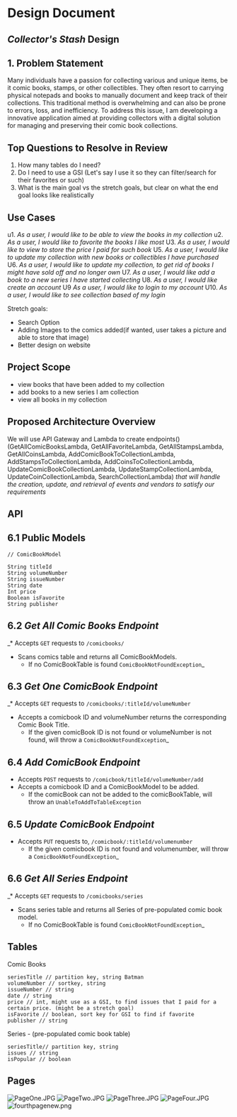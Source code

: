 # Design Document

## _Collector's Stash_ Design

## 1. Problem Statement
Many individuals have a passion for collecting various and unique items, be it comic books, stamps, or other collectibles. They often resort to carrying physical notepads and books to manually document and keep track of their collections. This traditional method is overwhelming and can also be prone to errors, loss, and inefficiency. To address this issue, I am developing a innovative application aimed at providing collectors with a digital solution for managing and preserving their comic book collections.

## Top Questions to Resolve in Review
1. How many tables do I need?
2. Do I need to use a GSI (Let's say I use it so they can filter/search for their favorites or such)
3. What is the main goal vs the stretch goals, but clear on what the end goal looks like realistically

## Use Cases
u1. _As a user, I would like to be able to view the books in my collection_
u2. _As a user, I would like to favorite the books I like most_
U3. _As a user, I would like to view to store the price I paid for such book_
U5. _As a user, I would like to update my collection with new books or collectibles I have purchased_
U6. _As a user, I would like to update my collection, to get rid of books I might have sold off and no longer own_
U7. _As a user, I would like add a book to a new series I have started collecting_
U8. _As a user, I would like create an account_
U9 _As a user, I would like to login to my account_
U10. _As a user, I would like to see collection based of my login_

Stretch goals:
- Search Option
- Adding Images to the comics added(if wanted, user takes a picture and able to store that image)
- Better design on website

## Project Scope
- view books that have been added to my collection
- add books to a new series I am collection
- view all books in my collection

## Proposed Architecture Overview
We will use API Gateway and Lambda to create endpoints()
(GetAllComicBooksLambda, GetAllFavoriteLambda, GetAllStampsLambda, GetAllCoinsLambda, AddComicBookToCollectionLambda, AddStampsToCollectionLambda, AddCoinsToCollectionLambda, UpdateComicBookCollectionLambda, UpdateStampCollectionLambda, UpdateCoinCollectionLambda, SearchCollectionLambda)
_that will handle the creation, update, and retrieval of events and vendors to satisfy our requirements_

## API

## 6.1 Public Models
```
// ComicBookModel

String titleId
String volumeNumber
String issueNumber
String date
Int price
Boolean isFavorite
String publisher
```

## 6.2 _Get All Comic Books Endpoint_

_* Accepts `GET` requests to `/comicbooks/`
* Scans comics table and returns all ComicBookModels.
    * If no ComicBookTable is found
      `ComicBookNotFoundException`_


## 6.3 _Get One ComicBook Endpoint_

_* Accepts `GET` requests to `/comicbooks/:titleId/volumeNumber`
* Accepts a comicbook ID and volumeNumber returns the corresponding Comic Book Title.
    * If the given comicBook ID is not found or volumeNumber is not found, will throw a
      `ComicBookNotFoundException`_

## 6.4 _Add ComicBook Endpoint_

* Accepts `POST` requests to `/comicbook/titleId/volumeNumber/add`
* Accepts a comicbook ID and a ComicBookModel to be added.
    * If the comicBook can not be added to the comicBookTable, will throw an `UnableToAddToTableException`


## 6.5 _Update ComicBook Endpoint_

* Accepts `PUT` requests to, `/comicbook/:titleId/volumenumber`
    * If the given comicbook ID is not found and volumenumber, will throw a
      `ComicBookNotFoundException`_

## 6.6 _Get All Series Endpoint_

_* Accepts `GET` requests to `/comicbooks/series`
* Scans series table and returns all Series of pre-populated comic book model.
    * If no ComicBookTable is found
      `ComicBookNotFoundException`_

## Tables
Comic Books
```
seriesTitle // partition key, string Batman
volumeNumber // sortkey, string 
issueNumber // string
date // string
price // int, might use as a GSI, to find issues that I paid for a certain price. (might be a stretch goal)
isFavorite // boolean, sort key for GSI to find if favorite
publisher // string
```


Series - (pre-populated comic book table)

```
seriesTitle// partition key, string
issues // string
isPopular // boolean

```

## Pages
  
![PageOne.JPG](..%2F..%2F..%2F..%2Fresources%2Fimages%2FdesignImages%2FPageOne.JPG)
![PageTwo.JPG](..%2F..%2F..%2F..%2Fresources%2Fimages%2FdesignImages%2FPageTwo.JPG)
![PageThree.JPG](..%2F..%2F..%2F..%2Fresources%2Fimages%2FdesignImages%2FPageThree.JPG)
![PageFour.JPG](..%2F..%2F..%2F..%2Fresources%2Fimages%2FdesignImages%2FPageFour.JPG)
![fourthpagenew.png](..%2F..%2F..%2F..%2Fresources%2Fimages%2FdesignImages%2Ffourthpagenew.png)

